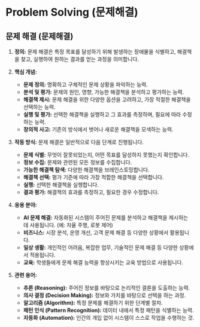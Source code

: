 # Problem Solving (문제해결)

## 문제 해결 (문제해결)

1.  **정의:** 문제 해결은 특정 목표를 달성하기 위해 발생하는 장애물을 식별하고, 해결책을 찾고, 실행하여 원하는 결과를 얻는 과정을 의미합니다.

2.  **핵심 개념:**
    *   **문제 정의:** 명확하고 구체적인 문제 상황을 파악하는 능력.
    *   **분석 및 평가:** 문제의 원인, 영향, 가능한 해결책을 분석하고 평가하는 능력.
    *   **해결책 제시:** 문제 해결을 위한 다양한 옵션을 고려하고, 가장 적절한 해결책을 선택하는 능력.
    *   **실행 및 평가:** 선택한 해결책을 실행하고 그 효과를 측정하며, 필요에 따라 수정하는 능력.
    *   **창의적 사고:** 기존의 방식에서 벗어나 새로운 해결책을 모색하는 능력.

3.  **작동 방식:**
    문제 해결은 일반적으로 다음 단계로 진행됩니다.
    *   **문제 식별:** 무엇이 잘못되었는지, 어떤 목표를 달성하지 못했는지 확인합니다.
    *   **정보 수집:** 문제와 관련된 모든 정보를 수집합니다.
    *   **가능한 해결책 탐색:** 다양한 해결책을 브레인스토밍합니다.
    *   **해결책 선택:** 평가 기준에 따라 가장 적합한 해결책을 선택합니다.
    *   **실행:** 선택한 해결책을 실행합니다.
    *   **결과 평가:** 해결책의 효과를 측정하고, 필요한 경우 수정합니다.

4.  **응용 분야:**
    *   **AI 문제 해결:** 자동화된 시스템이 주어진 문제를 분석하고 해결책을 제시하는 데 사용됩니다. (예: 자율 주행, 로봇 제어)
    *   **비즈니스:** 시장 분석, 운영 개선, 고객 문제 해결 등 다양한 상황에서 활용됩니다.
    *   **일상 생활:** 개인적인 어려움, 복잡한 업무, 기술적인 문제 해결 등 다양한 상황에서 적용됩니다.
    *   **교육:** 학생들에게 문제 해결 능력을 향상시키는 교육 방법으로 사용됩니다.

5.  **관련 용어:**
    *   **추론 (Reasoning):** 주어진 정보를 바탕으로 논리적인 결론을 도출하는 능력.
    *   **의사 결정 (Decision Making):** 정보와 가치를 바탕으로 선택을 하는 과정.
    *   **알고리즘 (Algorithm):** 특정 문제를 해결하기 위한 단계별 절차.
    *   **패턴 인식 (Pattern Recognition):** 데이터 내에서 특정 패턴을 식별하는 능력.
    *   **자동화 (Automation):** 인간의 개입 없이 시스템이 스스로 작업을 수행하는 것.